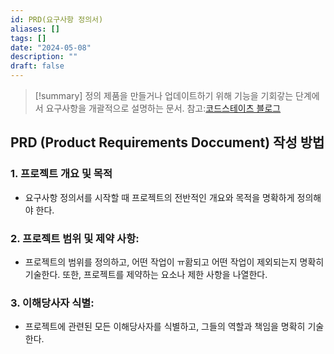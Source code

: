 ```yaml
---
id: PRD(요구사항 정의서)
aliases: []
tags: []
date: "2024-05-08"
description: ""
draft: false
---
```


> [!summary] 정의 
> 제품을 만들거나 업데이트하기 위해 기능을 기회갛는 단계에서 요구사항을 개괄적으로 설명하는 문서.
> 참고:[코드스테이츠 블로그](https://www.codestates.com/blog/content/prd-%EC%A0%9C%ED%92%88%EC%9A%94%EA%B5%AC%EC%82%AC%ED%95%AD%EC%A0%95%EC%9D%98%EC%84%9C)

## PRD (Product Requirements Doccument) 작성 방법

### 1. 프로젝트 개요 및 목적
- 요구사항 정의서를 시작할 때 프로젝트의 전반적인 개요와 목적을 명확하게 정의해야 한다.
### 2. 프로젝트 범위 및 제약 사항:
- 프로젝트의 범위를 정의하고, 어떤 작업이 ㅠ홤되고 어떤 작업이 제외되는지 명확히 기술한다. 또한, 프로젝트를 제약하는 요소나 제한 사항을 나열한다.
### 3. 이해당사자 식별:
- 프로젝트에 관련된 모든 이해당사자를 식별하고, 그들의 역할과 책임을 명확히 기술한다. 

